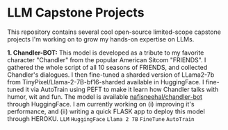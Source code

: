 # LLM Capstone Projects
This repository contains several cool open-source limited-scope capstone projects I'm working on to grow my hands-on expertise on LLMs.

**1. Chandler-BOT:** This model is developed as a tribute to my favorite character "Chandler" from the popular American Sitcom "FRIENDS". I gathered the whole script of all 10 seasons of FRIENDS, and collected Chandler's dialogues. I then fine-tuned a sharded version of LLama2-7b from TinyPixel/Llama-2-7B-bf16-sharded available in HuggingFace. I fine-tuned it via AutoTrain using PEFT to make it learn how Chandler talks with humor, wit and fun. The model is available [nafisneehal/chandler-bot](https://huggingface.co/nafisneehal/chandler-bot) through HuggingFace. I am currently working on (i) improving it's performance, and (ii) writing a quick FLASK app to deploy this model through HEROKU. `LLM` `HuggingFace` `Llama 2 7B` `FineTune` `AutoTrain`

